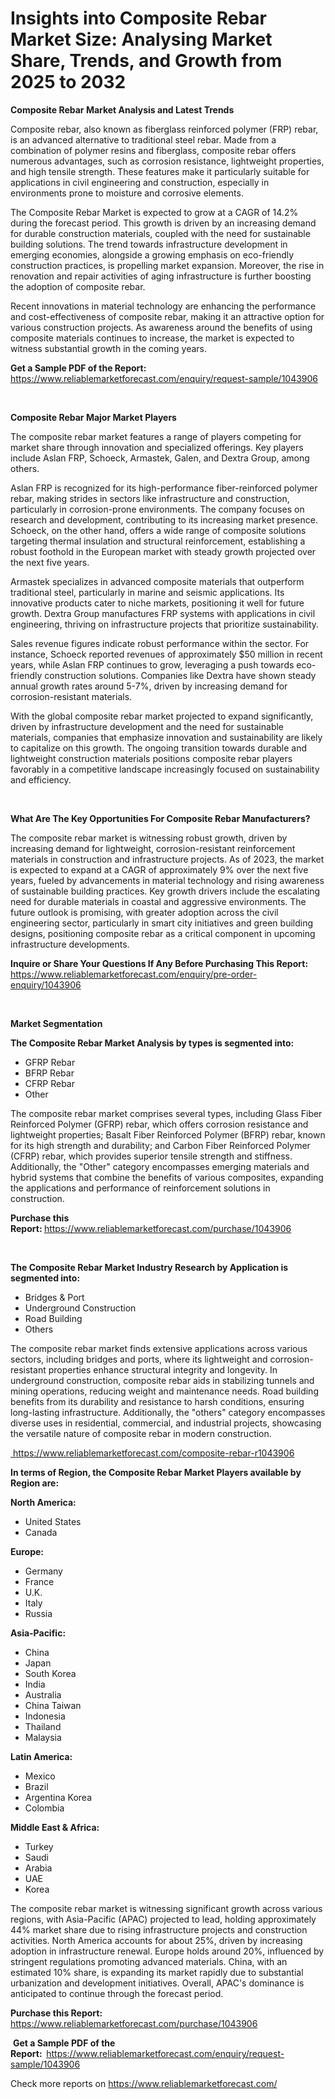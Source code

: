 <p><h1>Insights into Composite Rebar Market Size: Analysing Market Share, Trends, and Growth from 2025 to 2032</h1></p><p><strong>Composite Rebar Market Analysis and Latest Trends</strong></p>
<p><p>Composite rebar, also known as fiberglass reinforced polymer (FRP) rebar, is an advanced alternative to traditional steel rebar. Made from a combination of polymer resins and fiberglass, composite rebar offers numerous advantages, such as corrosion resistance, lightweight properties, and high tensile strength. These features make it particularly suitable for applications in civil engineering and construction, especially in environments prone to moisture and corrosive elements.</p><p>The Composite Rebar Market is expected to grow at a CAGR of 14.2% during the forecast period. This growth is driven by an increasing demand for durable construction materials, coupled with the need for sustainable building solutions. The trend towards infrastructure development in emerging economies, alongside a growing emphasis on eco-friendly construction practices, is propelling market expansion. Moreover, the rise in renovation and repair activities of aging infrastructure is further boosting the adoption of composite rebar.</p><p>Recent innovations in material technology are enhancing the performance and cost-effectiveness of composite rebar, making it an attractive option for various construction projects. As awareness around the benefits of using composite materials continues to increase, the market is expected to witness substantial growth in the coming years.</p></p>
<p><strong>Get a Sample PDF of the Report:&nbsp;</strong> <a href="https://www.reliablemarketforecast.com/enquiry/request-sample/1043906?utm_campaign=2272&utm_medium=2&utm_source=Github&utm_content=ia&utm_term=31012025&utm_id=composite-rebar">https://www.reliablemarketforecast.com/enquiry/request-sample/1043906</a></p>
<p>&nbsp;</p>
<p><strong>Composite Rebar Major Market Players</strong></p>
<p><p>The composite rebar market features a range of players competing for market share through innovation and specialized offerings. Key players include Aslan FRP, Schoeck, Armastek, Galen, and Dextra Group, among others.</p><p>Aslan FRP is recognized for its high-performance fiber-reinforced polymer rebar, making strides in sectors like infrastructure and construction, particularly in corrosion-prone environments. The company focuses on research and development, contributing to its increasing market presence. Schoeck, on the other hand, offers a wide range of composite solutions targeting thermal insulation and structural reinforcement, establishing a robust foothold in the European market with steady growth projected over the next five years.</p><p>Armastek specializes in advanced composite materials that outperform traditional steel, particularly in marine and seismic applications. Its innovative products cater to niche markets, positioning it well for future growth. Dextra Group manufactures FRP systems with applications in civil engineering, thriving on infrastructure projects that prioritize sustainability.</p><p>Sales revenue figures indicate robust performance within the sector. For instance, Schoeck reported revenues of approximately $50 million in recent years, while Aslan FRP continues to grow, leveraging a push towards eco-friendly construction solutions. Companies like Dextra have shown steady annual growth rates around 5-7%, driven by increasing demand for corrosion-resistant materials.</p><p>With the global composite rebar market projected to expand significantly, driven by infrastructure development and the need for sustainable materials, companies that emphasize innovation and sustainability are likely to capitalize on this growth. The ongoing transition towards durable and lightweight construction materials positions composite rebar players favorably in a competitive landscape increasingly focused on sustainability and efficiency.</p></p>
<p>&nbsp;</p>
<p><strong>What Are The Key Opportunities For Composite Rebar Manufacturers?</strong></p>
<p><p>The composite rebar market is witnessing robust growth, driven by increasing demand for lightweight, corrosion-resistant reinforcement materials in construction and infrastructure projects. As of 2023, the market is expected to expand at a CAGR of approximately 9% over the next five years, fueled by advancements in material technology and rising awareness of sustainable building practices. Key growth drivers include the escalating need for durable materials in coastal and aggressive environments. The future outlook is promising, with greater adoption across the civil engineering sector, particularly in smart city initiatives and green building designs, positioning composite rebar as a critical component in upcoming infrastructure developments.</p></p>
<p><strong>Inquire or Share Your Questions If Any Before Purchasing This Report:</strong> <a href="https://www.reliablemarketforecast.com/enquiry/pre-order-enquiry/1043906?utm_campaign=2272&utm_medium=2&utm_source=Github&utm_content=ia&utm_term=31012025&utm_id=composite-rebar">https://www.reliablemarketforecast.com/enquiry/pre-order-enquiry/1043906</a></p>
<p>&nbsp;</p>
<p><strong>Market Segmentation</strong></p>
<p><strong>The Composite Rebar Market Analysis by types is segmented into:</strong></p>
<p><ul><li>GFRP Rebar</li><li>BFRP Rebar</li><li>CFRP Rebar</li><li>Other</li></ul></p>
<p><p>The composite rebar market comprises several types, including Glass Fiber Reinforced Polymer (GFRP) rebar, which offers corrosion resistance and lightweight properties; Basalt Fiber Reinforced Polymer (BFRP) rebar, known for its high strength and durability; and Carbon Fiber Reinforced Polymer (CFRP) rebar, which provides superior tensile strength and stiffness. Additionally, the "Other" category encompasses emerging materials and hybrid systems that combine the benefits of various composites, expanding the applications and performance of reinforcement solutions in construction.</p></p>
<p><strong>Purchase this Report:&nbsp;</strong><a href="https://www.reliablemarketforecast.com/purchase/1043906?utm_campaign=2272&utm_medium=2&utm_source=Github&utm_content=ia&utm_term=31012025&utm_id=composite-rebar">https://www.reliablemarketforecast.com/purchase/1043906</a></p>
<p>&nbsp;</p>
<p><strong>The Composite Rebar Market Industry Research by Application is segmented into:</strong></p>
<p><ul><li>Bridges & Port</li><li>Underground Construction</li><li>Road Building</li><li>Others</li></ul></p>
<p><p>The composite rebar market finds extensive applications across various sectors, including bridges and ports, where its lightweight and corrosion-resistant properties enhance structural integrity and longevity. In underground construction, composite rebar aids in stabilizing tunnels and mining operations, reducing weight and maintenance needs. Road building benefits from its durability and resistance to harsh conditions, ensuring long-lasting infrastructure. Additionally, the "others" category encompasses diverse uses in residential, commercial, and industrial projects, showcasing the versatile nature of composite rebar in modern construction.</p></p>
<p><a href="https://www.reliablemarketforecast.com/composite-rebar-r1043906?utm_campaign=2272&utm_medium=2&utm_source=Github&utm_content=ia&utm_term=31012025&utm_id=composite-rebar">&nbsp;https://www.reliablemarketforecast.com/composite-rebar-r1043906</a></p>
<p><strong>In terms of Region, the Composite Rebar Market Players available by Region are:</strong></p>
<p>
    <p> <strong> North America: </strong>
        <ul>
            <li>United States</li>
            <li>Canada</li>
        </ul>
        </p> 
    <p> <strong> Europe: </strong>
        <ul>
            <li>Germany</li>
            <li>France</li>
            <li>U.K.</li>
            <li>Italy</li>
            <li>Russia</li>
        </ul>
        </p> 
    <p> <strong> Asia-Pacific: </strong>
        <ul>
            <li>China</li>
            <li>Japan</li>
            <li>South Korea</li>
            <li>India</li>
            <li>Australia</li>
            <li>China Taiwan</li>
            <li>Indonesia</li>
            <li>Thailand</li>
            <li>Malaysia</li>
        </ul>
        </p> 
    <p> <strong> Latin America: </strong>
        <ul>
            <li>Mexico</li>
            <li>Brazil</li>
            <li>Argentina Korea</li>
            <li>Colombia</li>
        </ul>
        </p> 
    <p> <strong> Middle East & Africa: </strong>
        <ul>
            <li>Turkey</li>
            <li>Saudi</li>
            <li>Arabia</li>
            <li>UAE</li>
            <li>Korea</li>
        </ul>
    </p>
    </p>
<p><p>The composite rebar market is witnessing significant growth across various regions, with Asia-Pacific (APAC) projected to lead, holding approximately 44% market share due to rising infrastructure projects and construction activities. North America accounts for about 25%, driven by increasing adoption in infrastructure renewal. Europe holds around 20%, influenced by stringent regulations promoting advanced materials. China, with an estimated 10% share, is expanding its market rapidly due to substantial urbanization and development initiatives. Overall, APAC's dominance is anticipated to continue through the forecast period.</p></p>
<p><strong>Purchase this Report: </strong><a href="https://www.reliablemarketforecast.com/purchase/1043906?utm_campaign=2272&utm_medium=2&utm_source=Github&utm_content=ia&utm_term=31012025&utm_id=composite-rebar">https://www.reliablemarketforecast.com/purchase/1043906</a></p>
<p>&nbsp;<strong>Get a Sample PDF of the Report:&nbsp;&nbsp;</strong><a href="https://www.reliablemarketforecast.com/enquiry/request-sample/1043906?utm_campaign=2272&utm_medium=2&utm_source=Github&utm_content=ia&utm_term=31012025&utm_id=composite-rebar">https://www.reliablemarketforecast.com/enquiry/request-sample/1043906</a></p>
<p><strong></strong></p>
<p>Check more reports on <a href="https://www.reliablemarketforecast.com/?utm_campaign=2272&utm_medium=2&utm_source=Github&utm_content=ia&utm_term=31012025&utm_id=composite-rebar">https://www.reliablemarketforecast.com/</a></p>